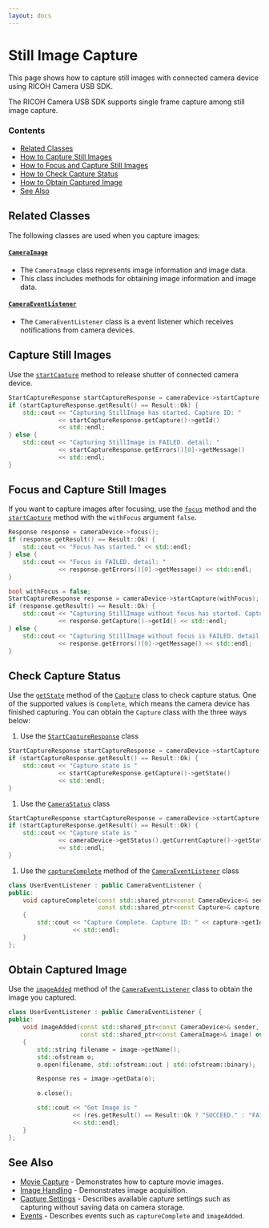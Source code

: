 ```yaml
---
layout: docs
---
```


# Still Image Capture

This page shows how to capture still images with connected camera device using RICOH Camera USB SDK.

The RICOH Camera USB SDK supports single frame capture among still image capture.

### Contents

* [Related Classes](#related-classes)
* [How to Capture Still Images](#capture-still-images)
* [How to Focus and Capture Still Images](#focus-and-capture-still-images)
* [How to Check Capture Status](#check-capture-status)
* [How to Obtain Captured Image](#obtain-captured-image)
* [See Also](#see-also)

## Related Classes

The following classes are used when you capture images:

#### [`CameraImage`](../../api_reference/classRicoh_1_1CameraController_1_1CameraImage.html)

* The `CameraImage` class represents image information and image data.
* This class includes methods for obtaining image information and image data.

#### [`CameraEventListener`](../../api_reference/classRicoh_1_1CameraController_1_1CameraEventListener.html)

* The `CameraEventListener` class is a event listener which receives notifications from camera devices.

## Capture Still Images

Use the [`startCapture`](../../api_reference/classRicoh_1_1CameraController_1_1CameraDevice.html#a0904d18bdc5034f39061d2755641b12a) method to release shutter of connected camera device.

```cpp
StartCaptureResponse startCaptureResponse = cameraDevice->startCapture();
if (startCaptureResponse.getResult() == Result::Ok) {
    std::cout << "Capturing StillImage has started. Capture ID: "
              << startCaptureResponse.getCapture()->getId()
              << std::endl;
} else {
    std::cout << "Capturing StillImage is FAILED. detail: "
              << startCaptureResponse.getErrors()[0]->getMessage()
              << std::endl;
}
```

## Focus and Capture Still Images

If you want to capture images after focusing, use the [`focus`](../../api_reference/classRicoh_1_1CameraController_1_1CameraDevice.html#a1c2fec78bcbb891d1fa0df2268057dab) method and the [`startCapture`](../../api_reference/classRicoh_1_1CameraController_1_1CameraDevice.html#a0904d18bdc5034f39061d2755641b12a) method with the `withFocus` argument `false`.

```cpp
Response response = cameraDevice->focus();
if (response.getResult() == Result::Ok) {
    std::cout << "Focus has started." << std::endl;
} else {
    std::cout << "Focus is FAILED. detail: "
              << response.getErrors()[0]->getMessage() << std::endl;
}
```

```cpp
bool withFocus = false;
StartCaptureResponse response = cameraDevice->startCapture(withFocus);
if (response.getResult() == Result::Ok) {
    std::cout << "Capturing StillImage without focus has started. Capture ID: "
              << response.getCapture()->getId() << std::endl;
} else {
    std::cout << "Capturing StillImage without focus is FAILED. detail: "
              << response.getErrors()[0]->getMessage() << std::endl;
}
```

## Check Capture Status

Use the [`getState`](../../api_reference/classRicoh_1_1CameraController_1_1Capture.html#aba2e71793eac9a0c970611655de5819c) method of the [`Capture`](../../api_reference/classRicoh_1_1CameraController_1_1Capture.html) class to check capture status. One of the supported values is `Complete`, which means the camera device has finished capturing.
You can obtain the `Capture` class with the three ways below:

1. Use the [`StartCaptureResponse`](../../api_reference/classRicoh_1_1CameraController_1_1StartCaptureResponse.html) class     
```cpp
StartCaptureResponse startCaptureResponse = cameraDevice->startCapture();
if (startCaptureResponse.getResult() == Result::Ok) {
    std::cout << "Capture state is "
              << startCaptureResponse.getCapture()->getState()
              << std::endl;
}
```

1. Use the [`CameraStatus`](../../api_reference/classRicoh_1_1CameraController_1_1CameraStatus.html) class     
```cpp
StartCaptureResponse startCaptureResponse = cameraDevice->startCapture();
if (startCaptureResponse.getResult() == Result::Ok) {
    std::cout << "Capture state is "
              << cameraDevice->getStatus().getCurrentCapture()->getState()
              << std::endl;
}
```

1. Use the [`captureComplete`](../../api_reference/classRicoh_1_1CameraController_1_1CameraEventListener.html#acf6a221fa35224279cd59502516c3c8f) method of the [`CameraEventListener`](../../api_reference/classRicoh_1_1CameraController_1_1CameraEventListener.html) class     
```cpp
class UserEventListener : public CameraEventListener {
public:
    void captureComplete(const std::shared_ptr<const CameraDevice>& sender,
                         const std::shared_ptr<const Capture>& capture) override
    {
        std::cout << "Capture Complete. Capture ID: " << capture->getId()
                  << std::endl;
    }
};
```

## Obtain Captured Image

Use the [`imageAdded`](../../api_reference/classRicoh_1_1CameraController_1_1CameraEventListener.html#aa94febddd2a08a0f007e7a593cb64712) method of the [`CameraEventListener`](../../api_reference/classRicoh_1_1CameraController_1_1CameraEventListener.html) class to obtain the image you captured.

```cpp
class UserEventListener : public CameraEventListener {
public:
    void imageAdded(const std::shared_ptr<const CameraDevice>& sender,
                    const std::shared_ptr<const CameraImage>& image) override
    {
        std::string filename = image->getName();
        std::ofstream o;
        o.open(filename, std::ofstream::out | std::ofstream::binary);

        Response res = image->getData(o);

        o.close();

        std::cout << "Get Image is "
                  << (res.getResult() == Result::Ok ? "SUCCEED." : "FAILED.")
                  << std::endl;
    }
};
```

## See Also

* [Movie Capture](movie-capture.md) - Demonstrates how to capture movie images.
* [Image Handling](image-handling.md) - Demonstrates image acquisition.
* [Capture Settings](capture-settings.md) - Describes available capture settings such as capturing without saving data on camera storage.
* [Events](events.md) - Describes events such as `captureComplete` and `imageAdded`.
